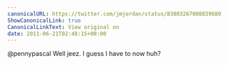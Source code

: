 ```yaml
---
canonicalURL: https://twitter.com/jmjordan/status/83003267008839680
ShowCanonicalLink: true
CanonicalLinkText: View original on
date: 2011-06-21T02:48:15+00:00
---
```

@pennypascal Well jeez. I guess I have to now huh?